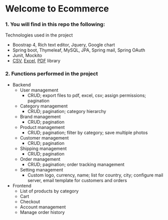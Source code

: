 # Welcome to Ecommerce

### 1. You will find in this repo the following:

Technologies used in the project

- Boostrap 4, Rich text editor, Jquery, Google chart
- Spring boot, Thymeleaf, MySQL, JPA, Spring mail, Spring OAuth
- Junit, Mockito
- [CSV][csv], [Excel][excel], [PDF][pdf] library

### 2. Functions performed in the project

- Backend
    - User management
        - CRUD; export files to pdf, excel, csv; assign permissions; pagination
    - Category management
        - CRUD; pagination; category hierarchy
    - Brand management
        - CRUD; pagination
    - Product management
        - CRUD; pagination; filter by category; save multiple photos
    - Customer management
        - CRUD; pagination
    - Shipping management
        - CRUD; pagination
    - Order management
        - CRUD; pagination; order tracking management
    - Setting management
        - Custom logo, currency, name; list for country, city; configure mail server, email template for customers and orders
- Frontend
    - List of products by category
    - Cart
    - Checkout
    - Account management
    - Manage order history

[csv]: https://super-csv.github.io/super-csv/index.html
[excel]: https://poi.apache.org/
[pdf]: https://github.com/LibrePDF/OpenPDF